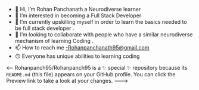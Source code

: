 - 👋 Hi, I’m Rohan Panchanath a  Neurodiverse learner 
- 👀 I’m interested in  becoming a Full Stack Developer
- 🌱 I’m currently upskilling myself  in order to learn the basics needed to be  full stack developer   . 
- 💞️ I’m looking to collaborate with  people who have a similar neurodiverse mechanism of learning Coding .
- 📫 How to reach me -Rohanpanchanath95@gmail.com
- 🙃 Everyone has unique abilities to learning coding  

<--
Rohanpanch95/Rohanpanch95 is a ✨ special ✨ repository because its `README.md` (this file) appears on your GitHub profile.
You can click the Preview link to take a look at your changes.
--->
